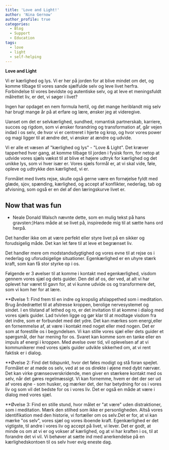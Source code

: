```yaml
---
title: 'Love and Light!'
author: 'Nina Gernow'
author_profile: true
categories:
  - Blog
  - Support
  - Education
tags:
  - love
  - light
  - self-helping
---
```


**Love and Light** 

Vi er kærlighed og lys. Vi er her på jorden for at blive mindet om det, og komme tilbage til vores sande sjælfulde selv og leve livet herfra. Forbindelse til vores bevidste og autentiske selv, og at leve et meningsfuldt målrettet liv, er det, vi søger i livet?

Ingen har opdaget en nem formula hertil, og det mange heriblandt mig selv har brugt mange år på at erfare og lære, ønsker jeg at videregive.

Uanset om det er selvkærlighed, sundhed, romantisk partnerskab, karriere, succes og rigdom, som vi ønsker forandring og transformation af, går vejen indad i os selv, de hvor vi er centreret i hjerte og krop, og hvor vores power og magi ligger til at ændre det, vi ønsker at ændre og udvide.

Vi er alle et væsen af "kærlighed og lys" - "Love & Light". Det kræver tapperhed hver gang, at komme tilbage til jorden i fysisk form, for netop at udvide vores sjæls vækst til at blive et højere udtryk for kærlighed og det unikke lys, som vi hver især er. Vores sjæls formål er, at vi skal vide, føle, opleve og udtrykke den kærlighed, vi er.

Formålet med livets rejse, skulle også gerne være en fornøjelse fyldt med glæde, sjov, spænding, kærlighed, og accept af konflikter, nederlag, tab og afvisning, som også er en del af den læringskurve livet er.



## Now that was fun
 
 -  Neale Donald Walsch nævnte dette, som en mulig tekst på hans gravsten:)Hans måde at se livet på, inspiredede mig til at sætte hans ord herpå.
 
Det handler ikke om at være perfekt eller styre livet på en sikker og forudsigelig måde. Det kan let føre til at leve et begrænset liv.

Det handler mere om modstandsdygtighed og vores evne til at rejse os i nederlag og uforudsigelige situationer. Egenkærlighed er en uhyre stærk kraft, som kan få stor styrke op i os. 

Følgende  er 3 øvelser til at komme i kontakt med egenkærlighed, visdom gennem vores sjæl og dets guider. Den del af os, der ved, at alt vi har oplevet har været til gavn for, at vi kunne udvide os og transformere det, som vi kom her for at lære.
 



 **Øvelse 1:
Find frem til en indre og kropslig afslappethed som i meditation. Brug åndedrættet til at afstresse kroppen, berolige nervesystemet og sindet. 
I en tilstand af lethed og ro, er det invitation til at komme i dialog med vores sjæls guider. Lad tvivlen ligge og gør klar til at modtage visdom fra det indre, som er forbundet med det ydre. 
Det kan mærkes som energi,eller en fornemmelse af, at være i kontakt med noget eller med nogen. 
Det er som at forestille os i begyndelsen. Vi kan stille vores sjæl eller dets guider et spørgsmål, der har mening for os. Svaret kan komme som en tanke eller en impuls af energi i kroppen. Med øvelse over tid, vil oplevelsen af at vi kommunikerer med vores sjæls guider udvikle sikkerhed om, at vi rent faktisk er i dialog.

 **Øvelse 2: 
Find det tidspunkt, hvor det føles modigt og stå foran spejlet. Formålet er at møde os selv, ved at se os direkte i øjene med dybt nærvær. Det kan virke grænseoverskridende, men giver en stærkere kontakt med os selv, når det gøres regelmæssigt. 
Vi kan fornemme, hvem er det der ser ud af vores øjne - som husker, og mærker det, der har betydning for os i vores liv og som vil det bedste for os i vores liv. Det er også en måde at være i dialog med vores sjæl.

 **Øvelse 3: 
Find en stille stund, hvor målet er "at være" uden distraktioner, som i meditation. Mærk den stilhed som ikke er personligheden. Altså vores identifikation med den historie, vi fortæller om os selv.Det er for, at vi kan mærke "os selv", vores sjæl og vores iboende kraft. 
Egenkærlighed er det vigtigste, til andre i vores liv og accept på livet, vi lever. Det er godt, at minde os om at vi er og vokser af kærlighed, og at vi har kraften i os, til at forandre det vi vil. 
Vi behøver at sætte ind med anerkendelse på en kærlighedskontoen til os selv hver evig eneste dag.






